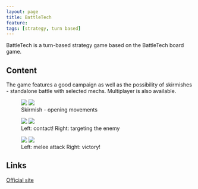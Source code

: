 ```yaml
---
layout: page
title: BattleTech
feature: 
tags: [strategy, turn based]
---
```


BattleTech is a turn-based strategy game based on the BattleTech board game.

## Content

The game features a good campaign as well as the possibility of skirmishes - standalone battle with selected mechs. Multiplayer is also available.

<figure class="half">
    <a href="https://i.imgur.com/gXM7yGH.jpg"><img src="https://i.imgur.com/gXM7yGH.jpg"></a>
    <a href="https://i.imgur.com/5PJBNk6.jpg"><img src="https://i.imgur.com/5PJBNk6.jpg"></a>
    <figcaption>Skirmish - opening movements</figcaption>
</figure>

<figure class="half">
    <a href="https://i.imgur.com/veYb8Hu.jpg"><img src="https://i.imgur.com/veYb8Hu.jpg"></a>
    <a href="https://i.imgur.com/o8wkxTb.jpg"><img src="https://i.imgur.com/o8wkxTb.jpg"></a>
    <figcaption>Left: contact! Right: targeting the enemy</figcaption>
</figure>

<figure class="half">
    <a href="https://i.imgur.com/S6v00kW.jpg"><img src="https://i.imgur.com/S6v00kW.jpg"></a>
    <a href="https://i.imgur.com/vNWv9ds.jpg"><img src="https://i.imgur.com/vNWv9ds.jpg"></a>
    <figcaption>Left: melee attack Right: victory!</figcaption>
</figure>

## Links

[Official site](http://battletechgame.com/)
